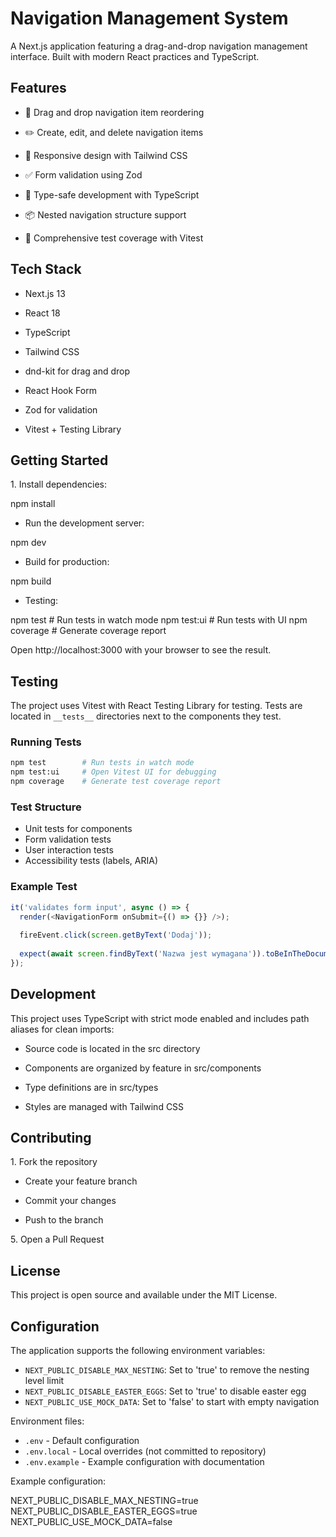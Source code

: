Navigation Management System
============================

A Next.js application featuring a drag-and-drop navigation management interface. Built with modern React practices and TypeScript.

Features
--------

-   🔄 Drag and drop navigation item reordering

-   ✏️ Create, edit, and delete navigation items

-   📱 Responsive design with Tailwind CSS

-   ✅ Form validation using Zod

-   🎯 Type-safe development with TypeScript

-   📦 Nested navigation structure support

-   🧪 Comprehensive test coverage with Vitest

Tech Stack
----------

-   Next.js 13

-   React 18

-   TypeScript

-   Tailwind CSS

-   dnd-kit for drag and drop

-   React Hook Form

-   Zod for validation

-   Vitest + Testing Library

Getting Started
---------------

1\. Install dependencies:

npm install

-   Run the development server:

npm dev

-   Build for production:

npm build

-   Testing:

npm test        # Run tests in watch mode
npm test:ui     # Run tests with UI
npm coverage    # Generate coverage report

Open http://localhost:3000 with your browser to see the result.

Testing
-------

The project uses Vitest with React Testing Library for testing. Tests are located in `__tests__` directories next to the components they test.

### Running Tests

```bash
npm test        # Run tests in watch mode
npm test:ui     # Open Vitest UI for debugging
npm coverage    # Generate test coverage report
```

### Test Structure

- Unit tests for components
- Form validation tests
- User interaction tests
- Accessibility tests (labels, ARIA)

### Example Test

```typescript
it('validates form input', async () => {
  render(<NavigationForm onSubmit={() => {}} />);
  
  fireEvent.click(screen.getByText('Dodaj'));
  
  expect(await screen.findByText('Nazwa jest wymagana')).toBeInTheDocument();
});
```

Development
-----------

This project uses TypeScript with strict mode enabled and includes path aliases for clean imports:

-   Source code is located in the src directory

-   Components are organized by feature in src/components

-   Type definitions are in src/types

-   Styles are managed with Tailwind CSS

Contributing
------------

1\. Fork the repository

-   Create your feature branch

-   Commit your changes

-   Push to the branch

5\. Open a Pull Request

License
-------

This project is open source and available under the MIT License.

## Configuration

The application supports the following environment variables:

- `NEXT_PUBLIC_DISABLE_MAX_NESTING`: Set to 'true' to remove the nesting level limit
- `NEXT_PUBLIC_DISABLE_EASTER_EGGS`: Set to 'true' to disable easter egg
- `NEXT_PUBLIC_USE_MOCK_DATA`: Set to 'false' to start with empty navigation

Environment files:
- `.env` - Default configuration
- `.env.local` - Local overrides (not committed to repository)
- `.env.example` - Example configuration with documentation

Example configuration:

NEXT_PUBLIC_DISABLE_MAX_NESTING=true
NEXT_PUBLIC_DISABLE_EASTER_EGGS=true
NEXT_PUBLIC_USE_MOCK_DATA=false
